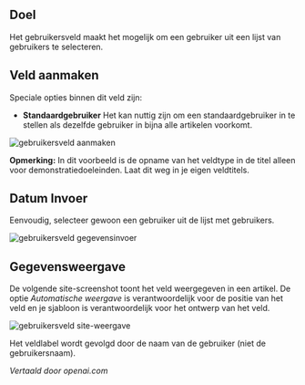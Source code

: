 <!-- Filename: J3.x:Adding_custom_fields/User_Field / Display title: Gebruikersveld -->

## Doel

Het gebruikersveld maakt het mogelijk om een gebruiker uit een lijst van gebruikers te selecteren.


## Veld aanmaken

Speciale opties binnen dit veld zijn:

- **Standaardgebruiker** Het kan nuttig zijn om een standaardgebruiker in te stellen als dezelfde gebruiker in bijna alle artikelen voorkomt.

![gebruikersveld aanmaken](../../../en/images/fields/fields-user-edit.png)

**Opmerking:** In dit voorbeeld is de opname van het veldtype in de titel alleen voor demonstratiedoeleinden. Laat dit weg in je eigen veldtitels.

## Datum Invoer

Eenvoudig, selecteer gewoon een gebruiker uit de lijst met gebruikers.

![gebruikersveld gegevensinvoer](../../../en/images/fields/fields-user-data-entry.png)

## Gegevensweergave

De volgende site-screenshot toont het veld weergegeven in een artikel. De optie *Automatische weergave* is verantwoordelijk voor de positie van het veld en je sjabloon is verantwoordelijk voor het ontwerp van het veld.

![gebruikersveld site-weergave](../../../en/images/fields/fields-user-site.png)

Het veldlabel wordt gevolgd door de naam van de gebruiker (niet de gebruikersnaam).

*Vertaald door openai.com*


